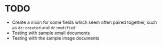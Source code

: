 # TODO

- Create a mixin for some fields which seem often paired together, such as `dc:created` and `dc:modified`
- Testing with sample email documents
- Testing with the sample image documents
